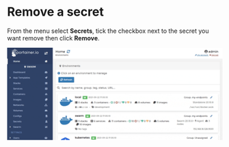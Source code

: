 # Remove a secret

From the menu select **Secrets**, tick the checkbox next to the secret you want remove then click **Remove**.

![](../../../.gitbook/assets/2.9-secrets-remove-1.gif)
